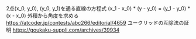 2点(x_0, y_0), (y_0, y_1)を通る直線の方程式
    (x_1 - x_0) * (y - y_0) = (y_1 - y_0) * (x - x_0)
外積から角度を求める
    https://atcoder.jp/contests/abc266/editorial/4659
ユークリッドの互除法の証明
    https://goukaku-suppli.com/archives/39934